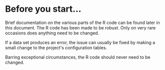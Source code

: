 # Before you start...

Brief documentation on the various parts of the R code can be found later in this document. The R code has been made to be robust. Only on very rare occasions does anything need to be changed.

If a data set produces an error, the issue can usually be fixed by making a small change to the project's configuration tables.

Barring exceptional circumstances, the R code should never need to be changed.
